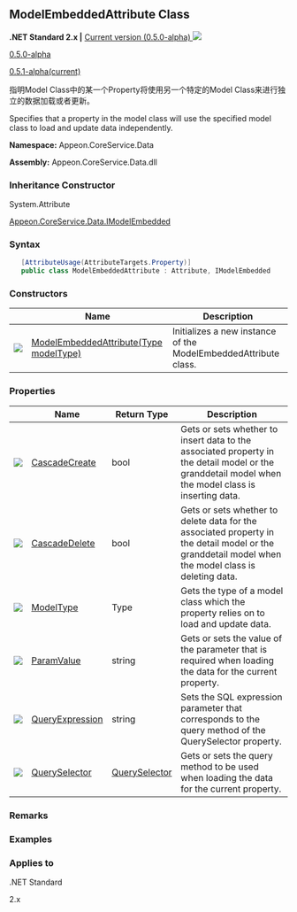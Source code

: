 ## **ModelEmbeddedAttribute Class**

**.NET Standard 2.x |**  <a href="javascript:void(0)" class="dropdown">Current version (0.5.0-alpha) <img src="~/images/dropdown.png"/></a>

<div class="otherversions"  value="versdiv">

<a href="javascript:void(0)">0.5.0-alpha</a>

<a href="javascript:void(0)">0.5.1-alpha(current)</a>

</div>

指明Model Class中的某一个Property将使用另一个特定的Model Class来进行独立的数据加载或者更新。

Specifies that a property in the model class will use the specified model class to load and update data independently.

 **Namespace:** Appeon.CoreService.Data

 **Assembly:** Appeon.CoreService.Data.dll

### **Inheritance Constructor**

System.Attribute

[Appeon.CoreService.Data.IModelEmbedded](../../../IModelEmbedded/IModelEmbedded.html)

### **Syntax**

```c#
   [AttributeUsage(AttributeTargets.Property)]
   public class ModelEmbeddedAttribute : Attribute, IModelEmbedded
```

### **Constructors**

|                           | Name                                                         | Description                                                         |
| ------------------------- | ------------------------------------------------------------ | ------------------------------------------------------------ |
| ![](~/images/method.jpeg) | [ModelEmbeddedAttribute(Type modelType)](Constructor/ModelEmbeddedAttribute.html) | Initializes a new instance of the ModelEmbeddedAttribute class. |

### **Properties**

|                             | Name                                             | Return Type                                                   | Description                                                         |
| --------------------------- | ------------------------------------------------ | ---------------------------------------------------------- | ------------------------------------------------------------ |
| ![](~/images/property.jpeg) | [CascadeCreate](Property/CascadeCreate.html)     | bool                                                       | Gets or sets whether to insert data to the associated property in the detail model or the granddetail model when the model class is inserting data. |
| ![](~/images/property.jpeg) | [CascadeDelete](Property/CascadeDelete.html)     | bool                                                       | Gets or sets whether to delete data for the associated property in the detail model or the granddetail model when the model class is deleting data. |
| ![](~/images/property.jpeg) | [ModelType](Property/ModelType.html)             | Type                                                       | Gets the type of a model class which the property relies on to load and update data. |
| ![](~/images/property.jpeg) | [ParamValue](Property/ParamValue.html)           | string                                                     | Gets or sets the value of the parameter that is required when loading the data for the current property. |
| ![](~/images/property.jpeg) | [QueryExpression](Property/QueryExpression.html) | string                                                     | Sets the SQL expression parameter that corresponds to the query method of the QuerySelector property. |
| ![](~/images/property.jpeg) | [QuerySelector](Property/QuerySelector.html)     | [QuerySelector](../../../QuerySelector/QuerySelector.html) | Gets or sets the query method to be used when loading the data for the current property. |

### **Remarks**



### **Examples**



### **Applies to**

.NET Standard 

2.x
